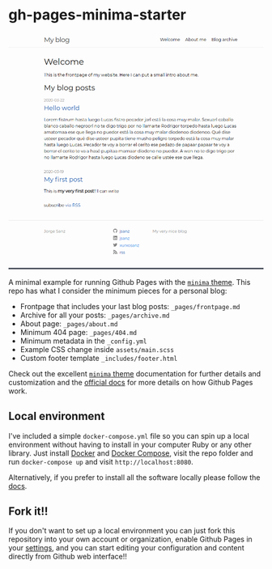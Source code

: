 # gh-pages-minima-starter

![screenshot](./assets/imgs/screenshot.png)

A minimal example for running Github Pages with the [`minima` theme][minima]. This repo has what I consider the minimum pieces for a personal blog:

* Frontpage that includes your last blog posts: `_pages/frontpage.md`
* Archive for all your posts: `_pages/archive.md`
* About page: `_pages/about.md`
* Minimum 404 page: `_pages/404.md`
* Minimum metadata in the `_config.yml`
* Example CSS change inside `assets/main.scss`
* Custom footer template `_includes/footer.html`

Check out the excellent [`minima` theme][minima] documentation for further details and customization and the [official docs][gh] for more details on how Github Pages work.

## Local environment

I've included a simple `docker-compose.yml` file so you can spin up a local environment without having to install in your computer Ruby or any other library. Just install [Docker][docker] and [Docker Compose][compose], visit the repo folder and run `docker-compose up` and visit `http://localhost:8080`. 

Alternatively, if you prefer to install all the software locally please follow the [docs][install].

## Fork it!!

If you don't want to set up a local environment you can just fork this repository into your own account or organization, enable Github Pages in your [settings][gh-settings], and you can start editing your configuration and content directly from Github web interface!!

[minima]: https://github.com/jekyll/minima/tree/2.5-stable
[gh]: https://help.github.com/en/github/working-with-github-pages
[install]: https://help.github.com/en/github/working-with-github-pages/testing-your-github-pages-site-locally-with-jekyll
[docker]: https://docs.docker.com/get-docker/
[compose]: https://docs.docker.com/compose/install/
[gh-settings]: https://help.github.com/en/github/working-with-github-pages/configuring-a-publishing-source-for-your-github-pages-site
